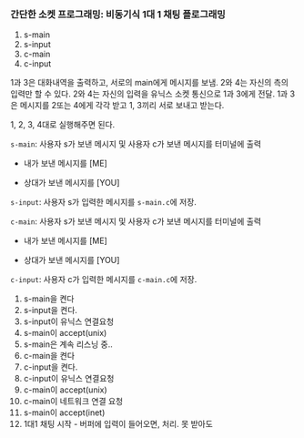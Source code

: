 ### 간단한 소켓 프로그래밍: 비동기식 1대 1 채팅 플로그래밍

1. s-main
2. s-input
3. c-main
4. c-input

1과 3은 대화내역을 출력하고, 서로의 main에게 메시지를 보냄.
2와 4는 자신의 측의 입력만 할 수 있다.
2와 4는 자신의 입력을 유닉스 소켓 통신으로 1과 3에게 전달.
1과 3은 메시지를 2또는 4에게 각각 받고 1, 3끼리 서로 보내고 받는다.

1, 2, 3, 4대로 실행해주면 된다.

`s-main`: 사용자 s가 보낸 메시지 및 사용자 c가 보낸 메시지를 터미널에 출력
- 내가 보낸 메시지를 [ME]

- 상대가 보낸 메시지를 [YOU]

`s-input`: 사용자 s가 입력한 메시지를 `s-main.c`에 저장.

`c-main`: 사용자 s가 보낸 메시지 및 사용자 c가 보낸 메시지를 터미널에 출력

- 내가 보낸 메시지를 [ME]

- 상대가 보낸 메시지를 [YOU]

`c-input`: 사용자 c가 입력한 메시지를 `c-main.c`에 저장.

1. s-main을 켠다
2. s-input을 켠다.
3. s-input이 유닉스 연결요청
4. s-main이 accept(unix)
5. s-main은 계속 리스닝 중..
6. c-main을 켠다
7. c-input을 켠다.
8. c-input이 유닉스 연결요청
9. c-main이 accept(unix)
10. c-main이 네트워크 연결 요청
11. s-main이 accept(inet)
12. 1대1 채팅 시작 - 버퍼에 입력이 들어오면, 처리. 못 받아도 
